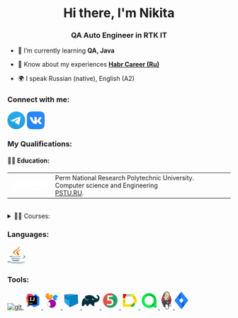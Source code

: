 <h1 align="center">Hi there, I'm Nikita</h1>
<h3 align="center">QA Auto Engineer in RTK IT</h3>

<!-- [![codewars](https://www.codewars.com/users/{username}/badges/small)](https://www.codewars.com/users/{username})  --> 

- 🌱 I’m currently learning **QA, Java**
<!-- - 📫 How to reach me **{email}** -->
- 📄 Know about my experiences [**Habr Career (Ru)**](https://career.habr.com/luroy)

- 🌍 I speak Russian (native), English (A2)

### Connect with me:
<p align="left">
<a href="https://t.me/LuStarkov" target="blank"><img align="center" src="./icons/Telegram.svg" alt="LuroyJenkins" height="40" width="40" /></a>
<a href="https://vk.com/lustarkov" target="blank"><img align="center" src="./icons/vk.svg" alt="LuroyJenkins" height="40" width="40" /></a>

<!-- Education section -->
### My Qualifications:	
  #### 👨‍🎓 Education:
  <table width="100%" border='0'>
        <td width="20%" align="center" valign="center">
            <img src="./icons/PSTU_LOGO_WHITE.png">
            </td>
            <td valign="middle">Perm National Research Polytechnic University.
            </br>Computer science and Engineering
            </br><a target="_blank" href="https://pstu.ru/en/">PSTU.RU</a>.
    </td>
</table>

  </details>
<br> 
<details>	
<summary>👨‍🎓 Courses:</summary>
  <br>
  <table width="100%" border='0'>
    <tr>
        <td width="30%" align="center" valign="center">
            <img src="./icons/RANEPA_logo.jpg">
            </td>
            <td valign="middle">Introduction to Software Testing
            </br>RTK IT & RANEPA
            </br><a target="_blank" href="https://www.ranepa.ru/en/">RANEPA.RU</a>.
    </td>
</tr>
<tr>
    <td width="30%" valign="center">
        <img src="./icons/qa-guru.png">
        </td>
        <td valign="middle">Java Testing Automator
            </br><a target="_blank" href="https://qa.guru">QA.GURU</a>. 
        </td>
    </tr>
</table>
  </details> 

### Languages:
<p align="left"> 
<a href="https://www.java.com/ru/" target="_blank" rel="noreferrer"> <img src="./icons/java-logo.svg" alt="c" width="40" height="40"/> </a>
</p>

### Tools:
<p align="left"> 
<a href="https://git-scm.com/" target="_blank" rel="noreferrer"> <img src="https://raw.githubusercontent.com/daniilshat/daniilshat/2d7eafe5250314b3d422c86b35de062e0f1f5178/icons/git.svg" alt="git" width="40" height="40"/> </a> 
<a href="https://www.jetbrains.com/idea/" target="_blank" rel="noreferrer"> <img src="./icons/IDEA-logo.svg" alt="git" width="40" height="40"/> </a> 
<a href="https://selenide.org/" target="_blank" rel="noreferrer"> <img src="./icons/selenide-logo.svg" alt="git" width="40" height="40"/> </a> 
<a href="https://aerokube.com/selenoid/" target="_blank" rel="noreferrer"> <img src="./icons/selenoid-logo.svg" alt="git" width="40" height="40"/> </a> 
<a href="https://gradle.org/" target="_blank" rel="noreferrer"> <img src="./icons/gradle-logo.svg" alt="git" width="40" height="40"/> </a> 
<a href="https://junit.org/junit5/" target="_blank" rel="noreferrer"> <img src="./icons/junit5-logo.svg" alt="git" width="40" height="40"/> </a> 
<a href="https://docs.qameta.io/allure-report/" target="_blank" rel="noreferrer"> <img src="./icons/allure-Report-logo.svg" alt="git" width="40" height="40"/> </a> 
<a href="https://qameta.io/" target="_blank" rel="noreferrer"> <img src="./icons/allure-ee-logo.svg" alt="git" width="40" height="40"/> </a> 
<a href="https://www.jenkins.io/" target="_blank" rel="noreferrer"> <img src="./icons/jenkins-logo.svg" alt="figma" width="30" height="40"/> </a> 
<a href="https://www.atlassian.com/ru/software/jira" target="_blank" rel="noreferrer"> <img src="./icons/jira-logo.svg" alt="figma" width="30" height="40"/> </a> 
</p>


